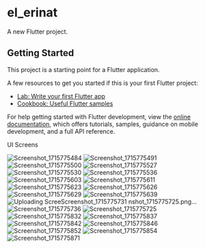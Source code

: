 # el_erinat
A new Flutter project.

## Getting Started

This project is a starting point for a Flutter application.

A few resources to get you started if this is your first Flutter project:

- [Lab: Write your first Flutter app](https://docs.flutter.dev/get-started/codelab)
- [Cookbook: Useful Flutter samples](https://docs.flutter.dev/cookbook)

For help getting started with Flutter development, view the
[online documentation](https://docs.flutter.dev/), which offers tutorials,
samples, guidance on mobile development, and a full API reference.

UI Screens 
 
![Screenshot_1715775484](https://github.com/user-attachments/assets/32ffed18-c958-4097-85b0-c46b8122dad8)
![Screenshot_1715775491](https://github.com/user-attachments/assets/e35218a4-a9e8-46d3-a608-c881eaee7ec5)
![Screenshot_1715775500](https://github.com/user-attachments/assets/662c1321-d24c-4523-835f-21f448749269)
![Screenshot_1715775527](https://github.com/user-attachments/assets/68e26145-4548-4157-8db5-ede11dfa4327)
![Screenshot_1715775530](https://github.com/user-attachments/assets/c375d9a2-b766-4a10-9d34-1552390f0b6a)
![Screenshot_1715775536](https://github.com/user-attachments/assets/85cb3558-cb13-4ca6-92f2-59e1fe0f02a3)
![Screenshot_1715775603](https://github.com/user-attachments/assets/83089d20-22c0-4ece-b9bb-b5cead6b6630)
![Screenshot_1715775611](https://github.com/user-attachments/assets/6ea7a69b-7e06-4505-a3c0-686c5a471af7)
![Screenshot_1715775623](https://github.com/user-attachments/assets/b4e775a7-b7f9-4b72-81de-d194c32e847e)
![Screenshot_1715775626](https://github.com/user-attachments/assets/31b27cd6-28cb-42ac-9acf-06ed53b61c2f)
![Screenshot_1715775629](https://github.com/user-attachments/assets/4bd31f37-3a59-46ce-ae35-2fe8d4ae6106)
![Screenshot_1715775639](https://github.com/user-attachments/assets/d4617c80-cbf1-47d4-8ec4-2472c44fa5e0)
![Uploading Scree![Screenshot_1715775731](https://github.com/user-attachments/assets/bbcf1924-7ea3-40d4-9b07-362bc350ca3f)
nshot_1715775725.png…]()
![Screenshot_1715775736](https://github.com/user-attachments/assets/e1628825-213f-473e-8752-a5b7e6fda1f6)
![Screenshot_1715775725](https://github.com/user-attachments/assets/a8819b28-5ad1-4a0c-92a4-db96845a5157)
![Screenshot_1715775832](https://github.com/user-attachments/assets/64cdfa77-a209-440d-a0ab-eb0146bb2867)
![Screenshot_1715775837](https://github.com/user-attachments/assets/ea2205f4-e551-406a-bea1-c394086b8db2)
![Screenshot_1715775842](https://github.com/user-attachments/assets/6acade8e-37f3-4d53-b1d3-048734ff326e)
![Screenshot_1715775846](https://github.com/user-attachments/assets/bf2ff0f3-c796-4129-b1da-17909d425bd9)
![Screenshot_1715775852](https://github.com/user-attachments/assets/85ab1ca1-5848-47e7-9b7e-fd51d00ee2cf)
![Screenshot_1715775854](https://github.com/user-attachments/assets/1bfa18a4-2101-4abb-8369-626061c551fa)
![Screenshot_1715775871](https://github.com/user-attachments/assets/d6a9d55c-bf08-408f-851a-a90c4b407dc6)
